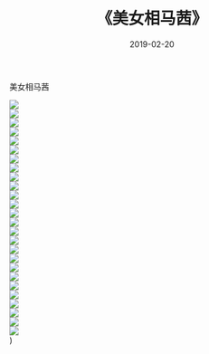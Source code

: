 ﻿---
layout: post
title:  《美女相马茜》
date:   2019-02-20
img: http://img.660000.xyz/Sharelink/唯美/2019/美女相马茜/000.jpg
categories: [美女, 清纯, 唯美]
---

美女相马茜

  ![](http://img.660000.xyz/Sharelink/唯美/2019/美女相马茜/001.jpg) <br> ![](http://img.660000.xyz/Sharelink/唯美/2019/美女相马茜/002.jpg) <br> ![](http://img.660000.xyz/Sharelink/唯美/2019/美女相马茜/003.jpg) <br> ![](http://img.660000.xyz/Sharelink/唯美/2019/美女相马茜/004.jpg) <br> ![](http://img.660000.xyz/Sharelink/唯美/2019/美女相马茜/005.jpg) <br> ![](http://img.660000.xyz/Sharelink/唯美/2019/美女相马茜/006.jpg) <br> ![](http://img.660000.xyz/Sharelink/唯美/2019/美女相马茜/007.jpg) <br> ![](http://img.660000.xyz/Sharelink/唯美/2019/美女相马茜/008.jpg) <br> ![](http://img.660000.xyz/Sharelink/唯美/2019/美女相马茜/009.jpg) <br> ![](http://img.660000.xyz/Sharelink/唯美/2019/美女相马茜/010.jpg) <br> ![](http://img.660000.xyz/Sharelink/唯美/2019/美女相马茜/011.jpg) <br> ![](http://img.660000.xyz/Sharelink/唯美/2019/美女相马茜/012.jpg) <br> ![](http://img.660000.xyz/Sharelink/唯美/2019/美女相马茜/013.jpg) <br> ![](http://img.660000.xyz/Sharelink/唯美/2019/美女相马茜/014.jpg) <br> ![](http://img.660000.xyz/Sharelink/唯美/2019/美女相马茜/015.jpg) <br> ![](http://img.660000.xyz/Sharelink/唯美/2019/美女相马茜/016.jpg) <br> ![](http://img.660000.xyz/Sharelink/唯美/2019/美女相马茜/017.jpg) <br> ![](http://img.660000.xyz/Sharelink/唯美/2019/美女相马茜/018.jpg) <br> ![](http://img.660000.xyz/Sharelink/唯美/2019/美女相马茜/019.jpg) <br> ![](http://img.660000.xyz/Sharelink/唯美/2019/美女相马茜/020.jpg) <br> ![](http://img.660000.xyz/Sharelink/唯美/2019/美女相马茜/021.jpg) <br> ![](http://img.660000.xyz/Sharelink/唯美/2019/美女相马茜/022.jpg) <br> ![](http://img.660000.xyz/Sharelink/唯美/2019/美女相马茜/023.jpg) <br> ![](http://img.660000.xyz/Sharelink/唯美/2019/美女相马茜/024.jpg) <br> ![](http://img.660000.xyz/Sharelink/唯美/2019/美女相马茜/025.jpg) <br> ![](http://img.660000.xyz/Sharelink/唯美/2019/美女相马茜/026.jpg) <br>) <br>